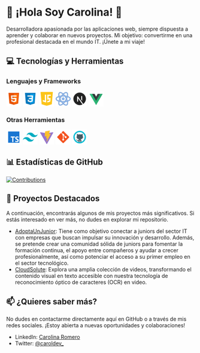

# 🌟 ¡Hola Soy Carolina! 🚀

Desarrolladora apasionada por las aplicaciones web, siempre dispuesta a aprender y colaborar en nuevos proyectos. Mi objetivo: convertirme en una profesional destacada en el mundo IT. ¡Únete a mi viaje!


## 💻 Tecnologías y Herramientas

### Lenguajes y Frameworks
<img src="https://github.com/Carol-88/Carol-88/blob/main/html.png" alt="HTML" width="40" height="40"> <img src="https://github.com/Carol-88/Carol-88/blob/main/css.png" alt="CSS" width="40" height="40"> <img src="https://github.com/Carol-88/Carol-88/blob/main/js.png" alt="JavaScript" width="40" height="40"> <img src="https://github.com/Carol-88/Carol-88/blob/main/react.png" alt="React" width="40" height="40"> <img src="https://github.com/Carol-88/Carol-88/blob/main/nextjs.png" alt="NextJS" width="40" height="40"> <img src="https://github.com/Carol-88/Carol-88/blob/main/vuejs.png" alt="VueJS" width="40" height="40">

### Otras Herramientas
<img src="https://github.com/Carol-88/Carol-88/blob/main/ts.png" alt="TypeScript" width="40" height="40"> <img src="https://github.com/Carol-88/Carol-88/blob/main/tailwind.png" alt="TailwindCSS" width="40" height="40"> <img src="https://github.com/Carol-88/Carol-88/blob/main/vite.png" alt="Vite" width="40" height="40"> <img src="https://github.com/Carol-88/Carol-88/blob/main/git.png" alt="Git" width="40" height="40"> <img src="https://github.com/Carol-88/Carol-88/blob/main/github.png" alt="GitHub" width="40" height="40">


## 📊 Estadísticas de GitHub

[![Contributions](https://github-readme-stats.vercel.app/api?username=Carol-88&show_icons=true&theme=radical)](https://github.com/anuraghazra/github-readme-stats)

## 🚀 Proyectos Destacados

A continuación, encontrarás algunos de mis proyectos más significativos. Si estás interesado en ver más, no dudes en explorar mi repositorio.

- [AdoptaUnJunior](https://adoptaunjunior.es/): Tiene como objetivo conectar a juniors del sector IT con empresas que buscan impulsar su innovación y desarrollo. Además, se pretende crear una comunidad sólida de juniors para fomentar la formación continua, el apoyo entre compañeros y ayudar a crecer profesionalmente, así como potenciar el acceso a su primer empleo en el sector tecnológico.
- [CloudSolute](https://cloudsolute.net/): Explora una amplia colección de videos, transformando el contenido visual en texto accesible con nuestra tecnología de reconocimiento óptico de caracteres (OCR) en video.


## 📫 ¿Quieres saber más?

No dudes en contactarme directamente aquí en GitHub o a través de mis redes sociales. ¡Estoy abierta a nuevas oportunidades y colaboraciones!

- LinkedIn: [Carolina Romero](https://www.linkedin.com/in/carolina-romero-c/)
- Twitter: [@caroldev_](https://x.com/caroldev_)
